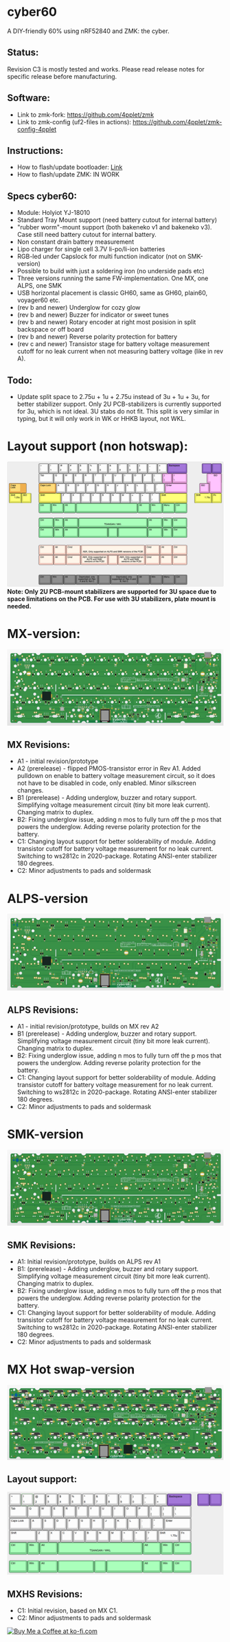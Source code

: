 
# cyber60

A DIY-friendly 60% using nRF52840 and ZMK: the cyber.

## Status:
Revision C3 is mostly tested and works. Please read release notes for specific release before manufacturing.

## Software:
- Link to zmk-fork: https://github.com/4pplet/zmk
- Link to zmk-config (uf2-files in actions): https://github.com/4pplet/zmk-config-4pplet

## Instructions:
- How to flash/update bootloader: [Link](./BL_FLASH_INSTRUCTION.md)
- How to flash/update ZMK: IN WORK

## Specs cyber60:
- Module: Holyiot YJ-18010
- Standard Tray Mount support (need battery cutout for internal battery)
- "rubber worm"-mount support (both bakeneko v1 and bakeneko v3). Case still need battery cutout for internal battery.
- Non constant drain battery measurement
- Lipo charger for single cell 3.7V li-po/li-ion batteries
- RGB-led under Capslock for multi function indicator (not on SMK-version)
- Possible to build with just a soldering iron (no underside pads etc)
- Three versions running the same FW-implementation. One MX, one ALPS, one SMK
- USB horizontal placement is classic GH60, same as GH60, plain60, voyager60 etc.
- (rev b and newer) Underglow for cozy glow
- (rev b and newer) Buzzer for indicator or sweet tunes
- (rev b and newer) Rotary encoder at right most posision in split backspace or off board
- (rev b and newer) Reverse polarity protection for battery
- (rev c and newer) Transistor stage for battery voltage measurement cutoff for no leak current when not measuring battery voltage (like in rev A).

## Todo:
- Update split space to 2.75u + 1u + 2.75u instead of 3u + 1u + 3u, for better stabilizer support. Only 2U PCB-stabilizers is currently supported for 3u, which is not ideal. 3U stabs do not fit. This split is very similar in typing, but it will only work in WK or HHKB layout, not WKL.

# Layout support (non hotswap):
![alt text](./readme-images/layout_support_cyber60_Rev_C.jpg "Layout support")
**Note: Only 2U PCB-mount stabilizers are supported for 3U space due to space limitations on the PCB. For use with 3U stabilizers, plate mount is needed.**

# MX-version:
![alt text](./readme-images/cyber60-MX_Rev_C1_All.jpg "PCB View - Rev C")

## MX Revisions:
- A1 - initial revision/prototype
- A2 (prerelease) - flipped PMOS-transistor error in Rev A1. Added pulldown on enable to battery voltage measurement circuit, so it does not have to be disabled in code, only enabled. Minor silkscreen changes.
- B1 (prerelease) - Adding underglow, buzzer and rotary support. Simplifying voltage measurement circuit (tiny bit more leak current). Changing matrix to duplex.
- B2: Fixing underglow issue, adding n mos to fully turn off the p mos that powers the underglow. Adding reverse polarity protection for the battery.
- C1: Changing layout support for better solderability of module. Adding transistor cutoff for battery voltage measurement for no leak current. Switching to ws2812c in 2020-package. Rotating ANSI-enter stabilizer 180 degrees.
- C2: Minor adjustments to pads and soldermask

# ALPS-version
![alt text](./readme-images/cyber60-ALPS_Rev_C1_All.jpg "PCB View - Rev C")

## ALPS Revisions:
- A1 - initial revision/prototype, builds on MX rev A2
- B1 (prerelease) - Adding underglow, buzzer and rotary support. Simplifying voltage measurement circuit (tiny bit more leak current). Changing matrix to duplex.
- B2: Fixing underglow issue, adding n mos to fully turn off the p mos that powers the underglow. Adding reverse polarity protection for the battery.
- C1: Changing layout support for better solderability of module. Adding transistor cutoff for battery voltage measurement for no leak current. Switching to ws2812c in 2020-package. Rotating ANSI-enter stabilizer 180 degrees.
- C2: Minor adjustments to pads and soldermask

# SMK-version
![alt text](./readme-images/cyber60-SMK_Rev_C1_All.jpg "PCB View - Rev C")

## SMK Revisions:
- A1: Initial revision/prototype, builds on ALPS rev A1
- B1: (prerelease) - Adding underglow, buzzer and rotary support. Simplifying voltage measurement circuit (tiny bit more leak current). Changing matrix to duplex.
- B2: Fixing underglow issue, adding n mos to fully turn off the p mos that powers the underglow. Adding reverse polarity protection for the battery.
- C1: Changing layout support for better solderability of module. Adding transistor cutoff for battery voltage measurement for no leak current. Switching to ws2812c in 2020-package. Rotating ANSI-enter stabilizer 180 degrees.
- C2: Minor adjustments to pads and soldermask

# MX Hot swap-version
![alt text](./readme-images/cyber60-MXHS_Rev_C1_All.jpg "PCB View - Rev C")

## Layout support:
![alt text](./readme-images/layout_support_cyber60HS_Rev_C.jpg "Layout support")

## MXHS Revisions:
- C1: Initial revision, based on MX C1.
- C2: Minor adjustments to pads and soldermask

<a href='https://ko-fi.com/4pplet' target='_blank'><img height='35' style='border:0px;height:46px;' src='https://az743702.vo.msecnd.net/cdn/kofi3.png?v=0' border='0' alt='Buy Me a Coffee at ko-fi.com' />
